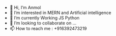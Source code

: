 - 👋 Hi, I’m Anmol
- 👀 I’m interested in MERN and Artificial intelligence
- 🌱 I’m currently Working JS Python 
- 💞️ I’m looking to collaborate on ...
- 📫 How to reach me : +916392473219


<!---
anmol-bro/anmol-bro is a ✨ special ✨ repository because its `README.md` (this file) appears on your GitHub profile.
You can click the Preview link to take a look at your changes.
--->
